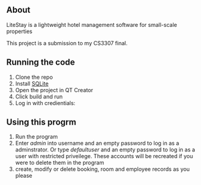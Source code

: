 ## About

LiteStay is a lightweight hotel management software for small-scale properties

This project is a submission to my CS3307 final.

## Running the code

1. Clone the repo
2. Install [SQLite](https://www.sqlite.org/)
3. Open the project in QT Creator
4. Click build and run
5. Log in with credientials:

## Using this progrm

1. Run the program
2. Enter _admin_ into username and an empty password to log in as a adminstrator.
   Or type _defaultuser_ and an empty password to log in as a user with restricted priveilege.
   These accounts will be recreated if you were to delete them in the program
3. create, modify or delete booking, room and employee records as you please
